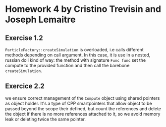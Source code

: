 # Homework 4 by Cristino Trevisin and Joseph Lemaitre

## Exercise 1.2
`ParticleFactory::createSimulation` is overloaded, i.e calls different methods depending on call argument. In this case, it is use in a nested, russian doll kind of way: the method with signature `Func func` set the compute to the provided function and then call the barebone `createSimulation`.

## Exercice 2.2
we ensure correct management of the `Compute` object using shared pointers as object holder. It's a type of CPP smartpointers that allow object to be passed beyond the scope their defined, but count the references and delete the object if there is no more references attached to it, so we avoid memory leak or deleting twice the same pointer.
